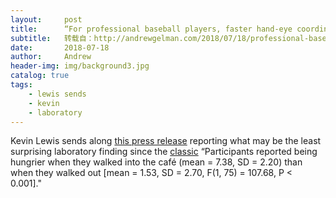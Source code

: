 ```yaml
---
layout:     post
title:      “For professional baseball players, faster hand-eye coordination linked to batting performance”
subtitle:   转载自：http://andrewgelman.com/2018/07/18/professional-baseball-players-faster-hand-eye-coordination-linked-batting-performance/
date:       2018-07-18
author:     Andrew
header-img: img/background3.jpg
catalog: true
tags:
    - lewis sends
    - kevin
    - laboratory
---
```




Kevin Lewis sends along [this press release](https://www.sciencedaily.com/releases/2018/07/180717135725.htm) reporting what may be the least surprising laboratory finding since the [classic](http://andrewgelman.com/2016/07/08/29495) “Participants reported being hungrier when they walked into the café (mean = 7.38, SD = 2.20) than when they walked out [mean = 1.53, SD = 2.70, F(1, 75) = 107.68, P < 0.001]."



